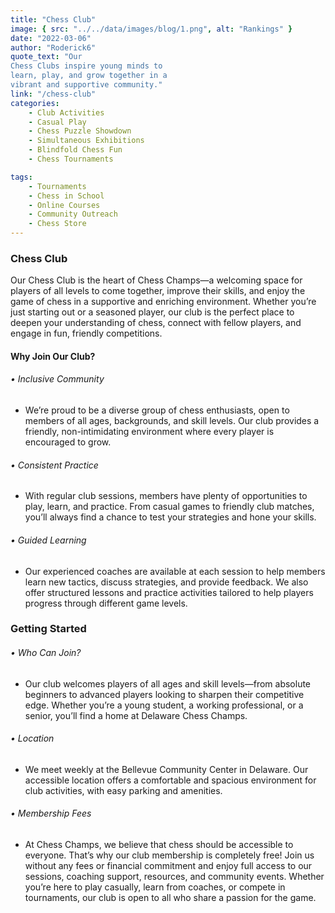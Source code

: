 ```yaml
---
title: "Chess Club"
image: { src: "../../data/images/blog/1.png", alt: "Rankings" }
date: "2022-03-06"
author: "Roderick6"
quote_text: "Our
Chess Clubs inspire young minds to
learn, play, and grow together in a
vibrant and supportive community."
link: "/chess-club" 
categories:
    - Club Activities
    - Casual Play
    - Chess Puzzle Showdown
    - Simultaneous Exhibitions
    - Blindfold Chess Fun
    - Chess Tournaments

tags:
    - Tournaments
    - Chess in School
    - Online Courses
    - Community Outreach
    - Chess Store
---
```


### Chess Club

Our Chess Club is the heart of Chess Champs—a welcoming space for players of all levels to come together, improve their skills, and enjoy the game of chess in a supportive and enriching environment. Whether you’re just starting out or a seasoned player, our club is the perfect place to deepen your understanding of chess, connect with fellow players, and engage in fun, friendly competitions.

#### Why Join Our Club?

###### • Inclusive Community
- We’re proud to be a diverse group of chess enthusiasts, open to members of all ages, backgrounds, and skill levels. Our club provides a friendly, non-intimidating environment where every player is encouraged to grow.

###### • Consistent Practice
- With regular club sessions, members have plenty of opportunities to play, learn, and practice. From casual games to friendly club matches, you’ll always find a chance to test your strategies and hone your skills.

###### • Guided Learning
- Our experienced coaches are available at each session to help members learn new tactics, discuss strategies, and provide feedback. We also offer structured lessons and practice activities tailored to help players progress through different game levels.


### Getting Started

###### • Who Can Join?
- Our club welcomes players of all ages and skill levels—from absolute beginners to advanced players looking to sharpen their competitive edge. Whether you’re a young student, a working professional, or a senior, you’ll find a home at Delaware Chess Champs.

###### • Location
- We meet weekly at the Bellevue Community Center in Delaware. Our accessible location offers a comfortable and spacious environment for club activities, with easy parking and amenities.

###### • Membership Fees
- At Chess Champs, we believe that chess should be accessible to everyone. That’s why our club membership is completely free! Join us without any fees or financial commitment and enjoy full access to our sessions, coaching support, resources, and community events. Whether you’re here to play casually, learn from coaches, or compete in tournaments, our club is open to all who share a passion for the game.


